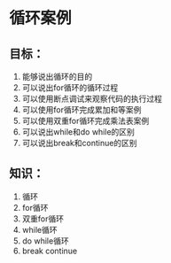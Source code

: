 # 循环案例

## 目标：

1. 能够说出循环的目的
2. 可以说出for循环的循环过程
3. 可以使用断点调试来观察代码的执行过程
4. 可以使用for循环完成累加和等案例
5. 可以使用双重for循环完成乘法表案例
6. 可以说出while和do while的区别
7. 可以说出break和continue的区别

## 知识：

1. 循环
2. for循环
3. 双重for循环
4. while循环
5. do while循环
6. break continue